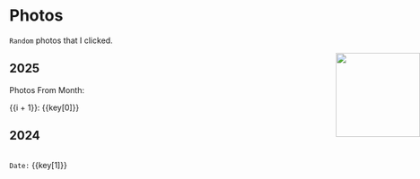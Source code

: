 # Photos 
`Random` photos that I clicked.

<img src="/mascot/camera.png" style="width: 150px; position: absolute; right: 0;" />

## 2025

Photos From Month:
<div style="display: flex; flex-wrap: wrap; gap: 20px">
<div style="width: 300px" v-for="(key, i) in photos_2025">
{{i + 1}}: <a :href="key[1]" > {{key[0]}}</a>

</div>
</div>

## 2024

<div style="display: flex; flex-wrap: wrap; gap: 20px">
<div style="width: 300px" v-for="key in photos">
<img :src="key[0]" style="width: 100%"/>

`Date:` {{key[1]}}

</div>
</div>



<script setup>

    const photos_2025 = [
        ["January", "/photos/2025#January"],
        ["February", "/photos/2025#February"],
    ]

    const photos = [
        
        ["https://utfs.io/f/Jk6mQ2VBlE6tEiTjoH9CJBlGwtFz0fbUoaVK5EOIYLA3nv7k", "2024-07-27"], 
        ["https://utfs.io/f/Jk6mQ2VBlE6t5wkQiDzXF7UBCiWynrLPft8gNJG1EsAh29aZ", "2002-08-03"], 
        ["/images/26.jpg", "2024-12-27"],
        ["/images/18.jpg", "2024-12-10"], 
        ["/images/29.jpg", "2024-12-15"], 
        ["/images/23.jpg", "2024-12-10"], 
        ["https://utfs.io/f/Jk6mQ2VBlE6tjhui8zmkDAhdsL1rYizQwoxOcMaN5meRvb7I", "2024-02-24"],
        ["https://utfs.io/f/Jk6mQ2VBlE6tWfzP5wJSQpKV0dDlMFAxIHX7wcYCPs1eEauN", "2024-08-24"],
        ["https://utfs.io/f/Jk6mQ2VBlE6tsfy3DRbEQTcoxSCj0kiltyeMR9vVqnPZ7Fs1", "2024-11-01"],
        ["/images/31.jpg", "2024-12-31"], 
        ["https://utfs.io/f/Jk6mQ2VBlE6tZHt2kSgjRlfiMK6r04kEQNc59egnYLduJA3w", "2024-07-09"],
        ["/images/1.jpg", "2024-12-20"],
        ["/images/3.jpg", "2024-12-21"],
        ["/images/4.jpg", "2024-12-25"],
        ["https://utfs.io/f/Jk6mQ2VBlE6tyoKQ47tCFTLsGa3mY8iJX6eSRWAn2HkNd70x", "2024-11-03"],
        ["https://utfs.io/f/Jk6mQ2VBlE6t9nVfCXN1g3dW4hYzBClEsHpSKvjfumNtoMq6", "2024-06-25"],
        ["https://utfs.io/f/Jk6mQ2VBlE6tZZqXojgjRlfiMK6r04kEQNc59egnYLduJA3w", "2024-10-09"],
        ["https://utfs.io/f/Jk6mQ2VBlE6tEMK4oI9CJBlGwtFz0fbUoaVK5EOIYLA3nv7k", "2024-03-11"],
        ["https://utfs.io/f/Jk6mQ2VBlE6tz45lrRxcaKvjeolUV81nmEQw7yN5zLhtIJpY", "2024-01-04"],
        ["https://utfs.io/f/Jk6mQ2VBlE6tZEJ29BgjRlfiMK6r04kEQNc59egnYLduJA3w", "2024-08-20"],
        ["https://utfs.io/f/Jk6mQ2VBlE6t9mjj601N1g3dW4hYzBClEsHpSKvjfumNtoMq", "2024-09-10"],
        ["https://utfs.io/f/Jk6mQ2VBlE6tqISspxAxeDBVYvIitkQ1K7r0wXaAfmgz3pGC", "2024-02-16"],
        ["https://utfs.io/f/Jk6mQ2VBlE6tt7Fm0sXZovQfaq1eFImnSxTcu3z4KgYDhbtO", "2024-02-25"],
        ["https://utfs.io/f/Jk6mQ2VBlE6twSZgVJENF2MqUHbJiQOD8fPktGxB5KmlY9sz", "2024-11-05"],
        ["https://utfs.io/f/Jk6mQ2VBlE6tPDKnUNqE8ywRKfVHnQGOo1uaMUkvbc9iLmY6", "2024-04-10"],
        ["https://utfs.io/f/Jk6mQ2VBlE6t7uoTadhkjWeOpSoINiwd4928hJt5gXrfHL30", "2024-03-06"],
        ["https://utfs.io/f/Jk6mQ2VBlE6tltSwgLnEzb01rkPICwlNKZtoGxX6A2ue3Hvh", "2024-09-08"],
        ["https://utfs.io/f/Jk6mQ2VBlE6tzo3EQWxcaKvjeolUV81nmEQw7yN5zLhtIJpY", "2024-09-30"],
        ["https://utfs.io/f/Jk6mQ2VBlE6tfDBoaGl4otpcD0BGVWHCx9wRn1u2EqmsdQvi", "2024-08-24"],
        ["https://utfs.io/f/Jk6mQ2VBlE6tpPX02jkmPQe2d0cfNvlGS1EC5rgLKqWpjowZ", "2024-05-06"],
        ]

</script>